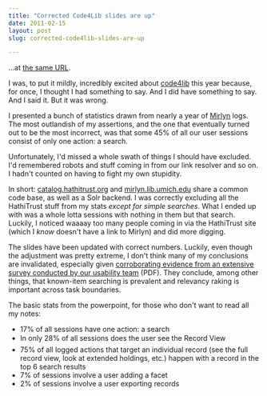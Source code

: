 ```yaml
---
title: "Corrected Code4Lib slides are up"
date: 2011-02-15
layout: post
slug: corrected-code4lib-slides-are-up

---
```


...at <a href="http://robotlibrarian.billdueber.com/wp-content/uploads/2011/02/dueber_lightning_c4l11.ppt">the same URL</a>.

I was, to put it mildly, incredibly excited about <a href="http://code4lib.org/">code4lib</a> this year because, for once, I thought I had something to say. And I did have something to say. And I said it. But it was wrong.

I presented a bunch of statistics drawn from nearly a year of <a href="http://mirlyn.lib.umich.edu/">Mirlyn</a> logs. The most outlandish of my assertions, and the one that eventually turned out to be the most incorrect, was that some 45% of all our user sessions consist of only one action: a search.

Unfortunately, I'd missed a whole swath of things I should have excluded. I'd remembered robots and stuff coming in from our link resolver and so on. I hadn't counted on having to fight my own stupidity.

In short: <a href="http://catalog.hathitrust.org/">catalog.hathitrust.org</a> and <a href="http://mirlyn.lib.umich.edu/">mirlyn.lib.umich.edu</a> share a common code base, as well as a Solr backend. I was correctly excluding all the HathiTrust stuff from my stats <em>except for simple searches</em>. What I ended up with was a whole lotta sessions with nothing in them but that search. Luckily, I noticed waaaay too many people coming in via the HathiTrust site (which I <em>know</em> doesn't have a link to Mirlyn) and did more digging.

The slides have been updated with correct numbers. Luckily, even though the adjustment was pretty extreme, I don't think many of my conclusions are invalidated, especially given <a href="http://www.lib.umich.edu/files/services/usability/MirlynSearchSurvey_Feb2011.pdf">corroborating evidence from an extensive survey conducted by our usability team</a> (PDF). They conclude, among other things, that known-item searching is prevalent and relevancy raking is important across task boundaries.

The basic stats from the powerpoint, for those who don't want to read all my notes:
<ul>
	<li>17% of all sessions have one action: a search</li>
	<li>In only 28% of all sessions does the user see the Record View</li>
	<li>75% of all logged actions that target an individual record (see the full record view, look at extended holdings, etc.) happen with a record in the top 6 search results</li>
	<li>7% of sessions involve a user adding a facet</li>
	<li>2% of sessions involve a user exporting records</li>
</ul>

